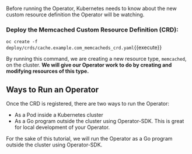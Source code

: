Before running the Operator, Kubernetes needs to know about the new custom
resource definition the Operator will be watching.

### Deploy the Memcached Custom Resource Definition (CRD):

`oc create -f deploy/crds/cache.example.com_memcacheds_crd.yaml`{{execute}}

By running this command, we are creating a new resource type, `memcached`, on the cluster. __We will give our Operator work to do by creating and modifying resources of this type.__

## Ways to Run an Operator

Once the CRD is registered, there are two ways to run the Operator:

* As a Pod inside a Kubernetes cluster
* As a Go program outside the cluster using Operator-SDK. This is great for local development of your Operator.

For the sake of this tutorial, we will run the Operator as a Go program outside the cluster using Operator-SDK.